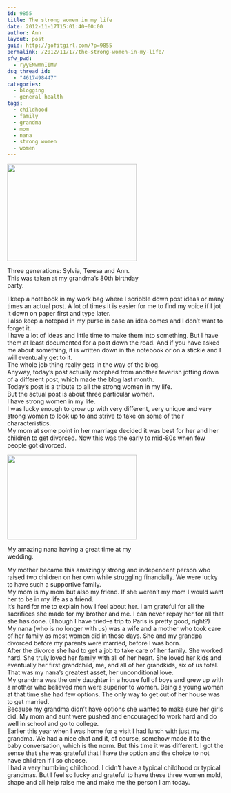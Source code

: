 ```yaml
---
id: 9855
title: The strong women in my life
date: 2012-11-17T15:01:40+00:00
author: Ann
layout: post
guid: http://gofitgirl.com/?p=9855
permalink: /2012/11/17/the-strong-women-in-my-life/
sfw_pwd:
  - ryyENwmnIIMV
dsq_thread_id:
  - "4617498447"
categories:
  - blogging
  - general health
tags:
  - childhood
  - family
  - grandma
  - mom
  - nana
  - strong women
  - women
---
```

<div id="attachment_9856" style="width: 310px" class="wp-caption alignleft">
  <a href="http://gofitgirl.com/?attachment_id=9856" rel="attachment wp-att-9856"><img class="size-medium wp-image-9856" title="3 generations Teresa, Sylvia Ann Teresa's 80th Jan 2009-1 copy" src="http://gofitgirl.com/wp-content/uploads/2012/11/3-generations-Teresa-Sylvia-Ann-Teresas-80th-Jan-2009-1-copy-300x225.jpg" alt="" width="300" height="225" /></a>
  
  <p class="wp-caption-text">
    Three generations: Sylvia, Teresa and Ann. This was taken at my grandma&#8217;s 80th birthday party.
  </p>
</div>

  
I keep a notebook in my work bag where I scribble down post ideas or many times an actual post. A lot of times it is easier for me to find my voice if I jot it down on paper first and type later.  
I also keep a notepad in my purse in case an idea comes and I don&#8217;t want to forget it.  
I have a lot of ideas and little time to make them into something. But I have them at least documented for a post down the road. And if you have asked me about something, it is written down in the notebook or on a stickie and I will eventually get to it.  
The whole job thing really gets in the way of the blog.  
Anyway, today&#8217;s post actually morphed from another feverish jotting down of a different post, which made the blog last month.  
Today&#8217;s post is a tribute to all the strong women in my life.  
But the actual post is about three particular women.  
I have strong women in my life.  
I was lucky enough to grow up with very different, very unique and very strong women to look up to and strive to take on some of their characteristics.  
My mom at some point in her marriage decided it was best for her and her children to get divorced. Now this was the early to mid-80s when few people got divorced.  


<div id="attachment_9857" style="width: 310px" class="wp-caption alignright">
  <a href="http://gofitgirl.com/?attachment_id=9857" rel="attachment wp-att-9857"><img class="size-medium wp-image-9857" title="NANA" src="http://gofitgirl.com/wp-content/uploads/2012/11/NANA-300x196.jpg" alt="" width="300" height="196" /></a>
  
  <p class="wp-caption-text">
    My amazing nana having a great time at my wedding.
  </p>
</div>

  
My mother became this amazingly strong and independent person who raised two children on her own while struggling financially. We were lucky to have such a supportive family.  
My mom is my mom but also my friend. If she weren&#8217;t my mom I would want her to be in my life as a friend.  
It&#8217;s hard for me to explain how I feel about her. I am grateful for all the sacrifices she made for my brother and me. I can never repay her for all that she has done. (Though I have tried&#8211;a trip to Paris is pretty good, right?)  
My nana (who is no longer with us) was a wife and a mother who took care of her family as most women did in those days. She and my grandpa divorced before my parents were married, before I was born.  
After the divorce she had to get a job to take care of her family. She worked hard. She truly loved her family with all of her heart. She loved her kids and eventually her first grandchild, me, and all of her grandkids, six of us total.  
That was my nana&#8217;s greatest asset, her unconditional love.  
My grandma was the only daughter in a house full of boys and grew up with a mother who believed men were superior to women. Being a young woman at that time she had few options. The only way to get out of her house was to get married.  
Because my grandma didn&#8217;t have options she wanted to make sure her girls did. My mom and aunt were pushed and encouraged to work hard and do well in school and go to college.  
Earlier this year when I was home for a visit I had lunch with just my grandma. We had a nice chat and it, of course, somehow made it to the baby conversation, which is the norm. But this time it was different. I got the sense that she was grateful that I have the option and the choice to not have children if I so choose.  
I had a very humbling childhood. I didn&#8217;t have a typical childhood or typical grandmas. But I feel so lucky and grateful to have these three women mold, shape and all help raise me and make me the person I am today.